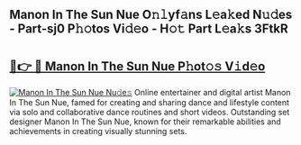 ## Manon In The Sun Nue O𝚗𝚕yf𝚊ns L𝚎a𝚔ed N𝚞𝚍es - Part-sj0 P𝚑𝚘tos Vi𝚍𝚎o - H𝚘𝚝 Part L𝚎a𝚔s 3FtkR

# <h2><a href="http://kf3kax.oniu.top/?m=Manon+In+The+Sun+Nue">🔗👉 🔴 Manon In The Sun Nue P𝚑ot𝚘𝚜 V𝚒d𝚎o</a></h2>

[![Manon In The Sun Nue Nu𝚍e𝚜](https://i.imgur.com/0qMVB7G.gif)](http://kf3kax.oniu.top/?m=Manon+In+The+Sun+Nue)
Online entertainer and digital artist Manon In The Sun Nue, famed for creating and sharing dance and lifestyle content via solo and collaborative dance routines and short videos. Outstanding set designer Manon In The Sun Nue, known for their remarkable abilities and achievements in creating visually stunning sets.  
